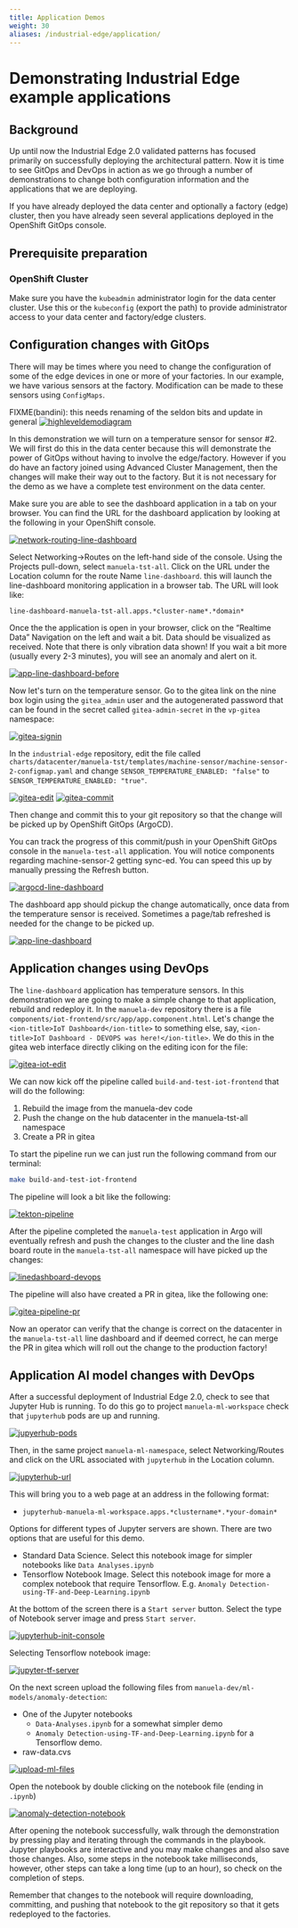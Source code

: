 ```yaml
---
title: Application Demos
weight: 30
aliases: /industrial-edge/application/
---
```


# Demonstrating Industrial Edge example applications

## Background

Up until now the Industrial Edge 2.0 validated patterns has focused primarily
on successfully deploying the architectural pattern. Now it is time to see
GitOps and DevOps in action as we go through a number of demonstrations to
change both configuration information and the applications that we are
deploying.

If you have already deployed the data center and optionally a factory (edge)
cluster, then you have already seen several applications deployed in the
OpenShift GitOps console.

## Prerequisite preparation

### OpenShift Cluster

Make sure you have the `kubeadmin` administrator login for the data center
cluster. Use this or the `kubeconfig` (export the path) to provide
administrator access to your data center and factory/edge clusters.

## Configuration changes with GitOps

There will may be times where you need to change the configuration of some of
the edge devices in one or more of your factories. In our example, we have
various sensors at the factory. Modification can be made to these sensors using
`ConfigMaps`.

FIXME(bandini): this needs renaming of the seldon bits and update in general
[![highleveldemodiagram](/images/industrial-edge/highleveldemodiagram.png)](/images/industrial-edge/highleveldemodiagram.png)

In this demonstration we will turn on a temperature sensor for sensor #2. We
will first do this in the data center because this will demonstrate the power
of GitOps without having to involve the edge/factory.  However if you do have
an factory joined using Advanced Cluster Management, then the changes will make
their way out to the factory. But it is not necessary for the demo as we have a
complete test environment on the data center.

Make sure you are able to see the dashboard application in a tab on your
browser. You can find the URL for the dashboard application by looking at the
following in your OpenShift console.

[![network-routing-line-dashboard](/images/industrial-edge/network-routing-line-dashboard.png)](/images/industrial-edge/network-routing-line-dashboard.png)

Select Networking->Routes on the left-hand side of the console. Using the
Projects pull-down, select `manuela-tst-all`. Click on the URL under the
Location column for the route Name `line-dashboard`. this will launch the
line-dashboard monitoring application in a browser tab. The URL will look like:

`line-dashboard-manuela-tst-all.apps.*cluster-name*.*domain*`

Once the the application is open in your browser, click on the “Realtime Data”
Navigation on the left and wait a bit. Data should be visualized as received.
Note that there is only vibration data shown! If you wait a bit more (usually
every 2-3 minutes), you will see an anomaly and alert on it.

[![app-line-dashboard-before](/images/industrial-edge/app-line-dashboard-before.png)](/images/industrial-edge/app-line-dashboard-before.png)

Now let's turn on the temperature sensor. Go to the gitea link on the nine box login using the 
`gitea_admin` user and the autogenerated password that can be found in the secret called 
`gitea-admin-secret` in the `vp-gitea` namespace:

[![gitea-signin](/images/industrial-edge/gitea-signin.png)](/images/industrial-edge/gitea-signin.png)

In the `industrial-edge` repository, edit the file called
`charts/datacenter/manuela-tst/templates/machine-sensor/machine-sensor-2-configmap.yaml`
and change `SENSOR_TEMPERATURE_ENABLED: "false"` to `SENSOR_TEMPERATURE_ENABLED: "true"`.

[![gitea-edit](/images/industrial-edge/gitea-edit.png)](/images/industrial-edge/gitea-edit.png)
[![gitea-commit](/images/industrial-edge/gitea-commit.png)](/images/industrial-edge/gitea-commit.png)

Then change and commit this to your git repository so that the change will be
picked up by OpenShift GitOps (ArgoCD).

You can track the progress of this commit/push in your OpenShift GitOps console
in the `manuela-test-all` application. You will notice components regarding
machine-sensor-2 getting sync-ed. You can speed this up by manually pressing
the Refresh button.

[![argocd-line-dashboard](/images/industrial-edge/argocd-line-dashboard.png)](/images/industrial-edge/argocd-line-dashboard.png)

The dashboard app should pickup the change automatically, once data from the temperature sensor is received.
Sometimes a page/tab refreshed is needed for the change to be picked up.

[![app-line-dashboard](/images/industrial-edge/argocd-machine-sensor2.png)](/images/industrial-edge/argocd-machine-sensor2.png)

## Application changes using DevOps

The `line-dashboard` application has temperature sensors. In this demonstration
we are going to make a simple change to that application, rebuild and redeploy
it. In the `manuela-dev` repository there is a file
`components/iot-frontend/src/app/app.component.html`. Let's change the 
`<ion-title>IoT Dashboard</ion-title>` to something else, say, 
`<ion-title>IoT Dashboard - DEVOPS was here!</ion-title>`. We do this in the 
gitea web interface directly cliking on the editing icon for the file:

[![gitea-iot-edit](/images/industrial-edge/gitea-iot-edit.png)](/images/industrial-edge/gitea-iot-edit.png)

We can now kick off the pipeline called `build-and-test-iot-frontend` that will do the following:
1. Rebuild the image from the manuela-dev code
2. Push the change on the hub datacenter in the manuela-tst-all namespace
3. Create a PR in gitea

To start the pipeline run we can just run the following command from our terminal:
```sh
make build-and-test-iot-frontend
```

The pipeline will look a bit like the following:

[![tekton-pipeline](/images/industrial-edge/pipeline-iot-frontend.png)](/images/industrial-edge/pipeline-iot-frontend.png)

After the pipeline completed the `manuela-test` application in Argo will eventually refresh and push the
changes to the cluster and the line dash board route in the `manuela-tst-all` namespace will have picked up
the changes:

[![linedashboard-devops](/images/industrial-edge/line-dashboard-devops.png)](/images/industrial-edge/line-dashboard-devops.png)

The pipeline will also have created a PR in gitea, like the following one:

[![gitea-pipeline-pr](/images/industrial-edge/gitea-pipeline-pr.png)](/images/industrial-edge/gitea-pipeline-pr.png)

Now an operator can verify that the change is correct on the datacenter in the
`manuela-tst-all` line dashboard and if deemed correct, he can merge the PR in 
gitea which will roll out the change to the production factory!

## Application AI model changes with DevOps

After a successful deployment of Industrial Edge 2.0, check to see that Jupyter Hub is running. To do this go to project `manuela-ml-workspace` check that `jupyterhub` pods are up and running.

[![jupyerhub-pods](/images/industrial-edge/jupyterhub-pods.png)](/images/industrial-edge/jupyterhub-pods.png)

Then, in the same project `manuela-ml-namespace`, select Networking/Routes and click on the URL associated with `jupyterhub` in the Location column.

[![jupyterhub-url](/images/industrial-edge/jupyterhub-url.png)](/images/industrial-edge/jupyterhub-url.png)

This will bring you to a web page at an address in the following format:

* `jupyterhub-manuela-ml-workspace.apps.*clustername*.*your-domain*`

Options for different types of Jupyter servers are shown. There are two options that are useful for this demo.

* Standard Data Science. Select this notebook image for simpler notebooks like `Data Analyses.ipynb`
* Tensorflow Notebook Image. Select this notebook image for more a complex notebook that require Tensorflow. E.g. `Anomaly Detection-using-TF-and-Deep-Learning.ipynb`

At the bottom of the screen there is a `Start server` button. Select the type of Notebook server image and press `Start server`.

[![jupyterhub-init-console](/images/industrial-edge/jupyterhub-init-console.png)](/images/industrial-edge/jupyterhub-init-console.png)

Selecting Tensorflow notebook image:

[![jupyter-tf-server](/images/industrial-edge/jupyter-tf-server.png)](/images/industrial-edge/jupyter-tf-server.png)

On the next screen upload the following files from `manuela-dev/ml-models/anomaly-detection`:

* One of the Jupyter notebooks
  * `Data-Analyses.ipynb` for a somewhat simpler demo
  * `Anomaly Detection-using-TF-and-Deep-Learning.ipynb` for a Tensorflow demo.
* raw-data.cvs

[![upload-ml-files](/images/industrial-edge/upload-ml-files.png)](/images/industrial-edge/upload-ml-files.png)

Open the notebook by double clicking on the notebook file (ending in `.ipynb`)

[![anomaly-detection-notebook](/images/industrial-edge/anomaly-detection-notebook.png)](/images/industrial-edge/anomaly-detection-notebook.png)

After opening the notebook successfully, walk through the demonstration by pressing play and iterating through the commands in the playbook. Jupyter playbooks are interactive and you may make changes and also save those changes. Also, some steps in the notebook take milliseconds, however, other steps can take a long time (up to an hour), so check on the completion of steps.

Remember that changes to the notebook will require downloading, committing, and pushing that notebook to the git repository so that it gets redeployed to the factories.
